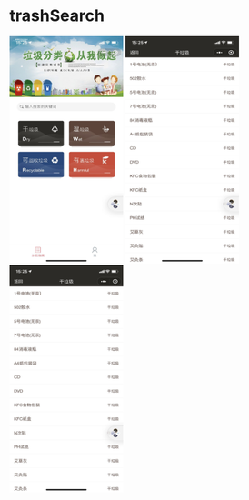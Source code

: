 # trashSearch
<img src="demo_1.jpg" width="200px" height="400px" />
<img src="demo_3.jpg" width="200px" height="400px" />
<img src="demo_3.jpg" width="200px" height="400px" />

